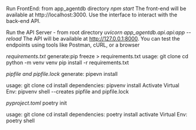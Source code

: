 Run FrontEnd: from app_agentdb directory
*npm start*
The front-end will be available at http://localhost:3000.
Use the interface to interact with the back-end API.


Run the API Server - from root directory
*uvicorn app_agentdb.api.api:app --reload*
The API will be available at http://127.0.0.1:8000.
You can test the endpoints using tools like Postman, cURL, or a browser


*requirements.txt*
generate:pip freeze > requirements.txt
usage: 
git clone <project>
cd <project>
python -m venv venv
pip install -r requirements.txt


*pipfile and pipfile.lock*
generate: pipevn install

usage:
git clone <project>
cd <project>
install dependencies: pipvenv install
Activate Virtual Env: pipvenv shell
--creates pipfile and pipfile.lock

*pyproject.toml*
poetry init

usage:
git clone <project>
cd <project>
install dependencies: poetry install
activate Virtual Env: poetry shell


